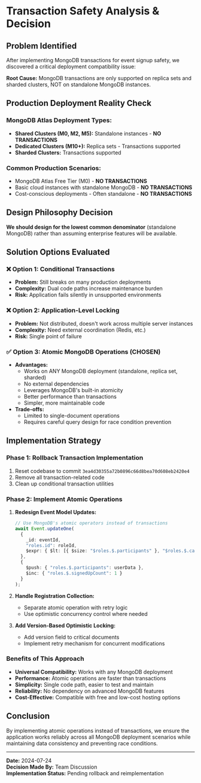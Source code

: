 # Transaction Safety Analysis & Decision

## Problem Identified
After implementing MongoDB transactions for event signup safety, we discovered a critical deployment compatibility issue:

**Root Cause:** MongoDB transactions are only supported on replica sets and sharded clusters, NOT on standalone MongoDB instances.

## Production Deployment Reality Check

### MongoDB Atlas Deployment Types:
- **Shared Clusters (M0, M2, M5):** Standalone instances - **NO TRANSACTIONS**
- **Dedicated Clusters (M10+):** Replica sets - Transactions supported
- **Sharded Clusters:** Transactions supported

### Common Production Scenarios:
- MongoDB Atlas Free Tier (M0) - **NO TRANSACTIONS**
- Basic cloud instances with standalone MongoDB - **NO TRANSACTIONS**
- Cost-conscious deployments - Often standalone - **NO TRANSACTIONS**

## Design Philosophy Decision
**We should design for the lowest common denominator** (standalone MongoDB) rather than assuming enterprise features will be available.

## Solution Options Evaluated

### ❌ Option 1: Conditional Transactions
- **Problem:** Still breaks on many production deployments
- **Complexity:** Dual code paths increase maintenance burden
- **Risk:** Application fails silently in unsupported environments

### ❌ Option 2: Application-Level Locking
- **Problem:** Not distributed, doesn't work across multiple server instances
- **Complexity:** Need external coordination (Redis, etc.)
- **Risk:** Single point of failure

### ✅ Option 3: Atomic MongoDB Operations (CHOSEN)
- **Advantages:**
  - Works on ANY MongoDB deployment (standalone, replica set, sharded)
  - No external dependencies
  - Leverages MongoDB's built-in atomicity
  - Better performance than transactions
  - Simpler, more maintainable code
- **Trade-offs:**
  - Limited to single-document operations
  - Requires careful query design for race condition prevention

## Implementation Strategy

### Phase 1: Rollback Transaction Implementation
1. Reset codebase to commit `3ea4d30355a72b0896c66d8bea70d608eb2420e4`
2. Remove all transaction-related code
3. Clean up conditional transaction utilities

### Phase 2: Implement Atomic Operations
1. **Redesign Event Model Updates:**
   ```typescript
   // Use MongoDB's atomic operators instead of transactions
   await Event.updateOne(
     { 
       _id: eventId,
       "roles.id": roleId,
       $expr: { $lt: [{ $size: "$roles.$.participants" }, "$roles.$.capacity"] }
     },
     {
       $push: { "roles.$.participants": userData },
       $inc: { "roles.$.signedUpCount": 1 }
     }
   );
   ```

2. **Handle Registration Collection:**
   - Separate atomic operation with retry logic
   - Use optimistic concurrency control where needed

3. **Add Version-Based Optimistic Locking:**
   - Add version field to critical documents
   - Implement retry mechanism for concurrent modifications

### Benefits of This Approach
- **Universal Compatibility:** Works with any MongoDB deployment
- **Performance:** Atomic operations are faster than transactions
- **Simplicity:** Single code path, easier to test and maintain
- **Reliability:** No dependency on advanced MongoDB features
- **Cost-Effective:** Compatible with free and low-cost hosting options

## Conclusion
By implementing atomic operations instead of transactions, we ensure the application works reliably across all MongoDB deployment scenarios while maintaining data consistency and preventing race conditions.

---
**Date:** 2024-07-24  
**Decision Made By:** Team Discussion  
**Implementation Status:** Pending rollback and reimplementation
